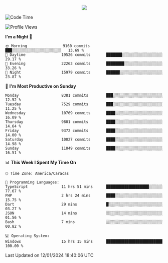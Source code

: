 <p align="center">
  <a href="http://www.github.com/thevacs">
    <img src="https://github-readme-streak-stats.herokuapp.com/?user=thevacs&stroke=ffffff&background=1c1917&ring=0891b2&fire=0891b2&currStreakNum=ffffff&currStreakLabel=0891b2&sideNums=ffffff&sideLabels=ffffff&dates=ffffff&hide_border=true" />
  </a>
</p>

<!--START_SECTION:waka-->
![Code Time](http://img.shields.io/badge/Code%20Time-1%2C938%20hrs%2047%20mins-blue)

![Profile Views](http://img.shields.io/badge/Profile%20Views-0-blue)

**I'm a Night 🦉** 

```text
🌞 Morning                9160 commits        ███░░░░░░░░░░░░░░░░░░░░░░   13.69 % 
🌆 Daytime                19526 commits       ███████░░░░░░░░░░░░░░░░░░   29.17 % 
🌃 Evening                22263 commits       ████████░░░░░░░░░░░░░░░░░   33.26 % 
🌙 Night                  15979 commits       ██████░░░░░░░░░░░░░░░░░░░   23.87 % 
```
📅 **I'm Most Productive on Sunday** 

```text
Monday                   8381 commits        ███░░░░░░░░░░░░░░░░░░░░░░   12.52 % 
Tuesday                  7529 commits        ███░░░░░░░░░░░░░░░░░░░░░░   11.25 % 
Wednesday                10769 commits       ████░░░░░░░░░░░░░░░░░░░░░   16.09 % 
Thursday                 9801 commits        ████░░░░░░░░░░░░░░░░░░░░░   14.64 % 
Friday                   9372 commits        ████░░░░░░░░░░░░░░░░░░░░░   14.00 % 
Saturday                 10027 commits       ████░░░░░░░░░░░░░░░░░░░░░   14.98 % 
Sunday                   11049 commits       ████░░░░░░░░░░░░░░░░░░░░░   16.51 % 
```


📊 **This Week I Spent My Time On** 

```text
🕑︎ Time Zone: America/Caracas

💬 Programming Languages: 
TypeScript               11 hrs 51 mins      ███████████████████░░░░░░   77.67 % 
PHP                      2 hrs 24 mins       ████░░░░░░░░░░░░░░░░░░░░░   15.75 % 
Dart                     29 mins             █░░░░░░░░░░░░░░░░░░░░░░░░   03.27 % 
JSON                     14 mins             ░░░░░░░░░░░░░░░░░░░░░░░░░   01.56 % 
Bash                     7 mins              ░░░░░░░░░░░░░░░░░░░░░░░░░   00.82 % 

💻 Operating System: 
Windows                  15 hrs 15 mins      █████████████████████████   100.00 % 
```


 Last Updated on 12/01/2024 18:40:06 UTC
<!--END_SECTION:waka-->
